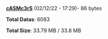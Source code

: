 [**cASMc3rS**](/data/cASMc3rS.txt) (02/12/22 - 17:29)- 86 bytes

**Total Datas**: 6083

**Total Size**: 33.79 MB / 33.8 MB